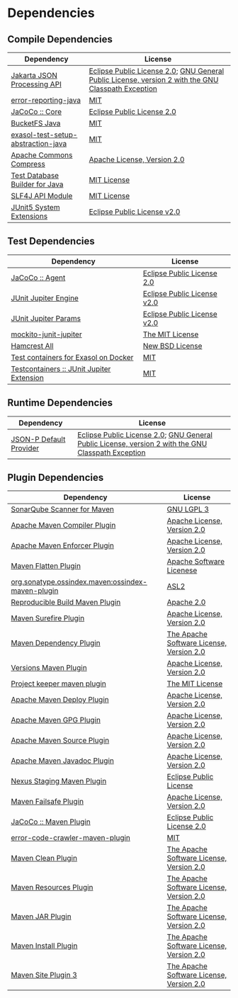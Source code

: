 <!-- @formatter:off -->
# Dependencies

## Compile Dependencies

| Dependency                              | License                                                                                                      |
| --------------------------------------- | ------------------------------------------------------------------------------------------------------------ |
| [Jakarta JSON Processing API][0]        | [Eclipse Public License 2.0][1]; [GNU General Public License, version 2 with the GNU Classpath Exception][2] |
| [error-reporting-java][3]               | [MIT][4]                                                                                                     |
| [JaCoCo :: Core][5]                     | [Eclipse Public License 2.0][6]                                                                              |
| [BucketFS Java][7]                      | [MIT][4]                                                                                                     |
| [exasol-test-setup-abstraction-java][9] | [MIT][4]                                                                                                     |
| [Apache Commons Compress][11]           | [Apache License, Version 2.0][12]                                                                            |
| [Test Database Builder for Java][13]    | [MIT License][14]                                                                                            |
| [SLF4J API Module][15]                  | [MIT License][16]                                                                                            |
| [JUnit5 System Extensions][17]          | [Eclipse Public License v2.0][18]                                                                            |

## Test Dependencies

| Dependency                                      | License                           |
| ----------------------------------------------- | --------------------------------- |
| [JaCoCo :: Agent][5]                            | [Eclipse Public License 2.0][6]   |
| [JUnit Jupiter Engine][21]                      | [Eclipse Public License v2.0][22] |
| [JUnit Jupiter Params][21]                      | [Eclipse Public License v2.0][22] |
| [mockito-junit-jupiter][25]                     | [The MIT License][26]             |
| [Hamcrest All][27]                              | [New BSD License][28]             |
| [Test containers for Exasol on Docker][29]      | [MIT][4]                          |
| [Testcontainers :: JUnit Jupiter Extension][31] | [MIT][32]                         |

## Runtime Dependencies

| Dependency                   | License                                                                                                      |
| ---------------------------- | ------------------------------------------------------------------------------------------------------------ |
| [JSON-P Default Provider][0] | [Eclipse Public License 2.0][1]; [GNU General Public License, version 2 with the GNU Classpath Exception][2] |

## Plugin Dependencies

| Dependency                                              | License                                        |
| ------------------------------------------------------- | ---------------------------------------------- |
| [SonarQube Scanner for Maven][36]                       | [GNU LGPL 3][37]                               |
| [Apache Maven Compiler Plugin][38]                      | [Apache License, Version 2.0][12]              |
| [Apache Maven Enforcer Plugin][40]                      | [Apache License, Version 2.0][12]              |
| [Maven Flatten Plugin][42]                              | [Apache Software Licenese][43]                 |
| [org.sonatype.ossindex.maven:ossindex-maven-plugin][44] | [ASL2][43]                                     |
| [Reproducible Build Maven Plugin][46]                   | [Apache 2.0][43]                               |
| [Maven Surefire Plugin][48]                             | [Apache License, Version 2.0][12]              |
| [Maven Dependency Plugin][50]                           | [The Apache Software License, Version 2.0][43] |
| [Versions Maven Plugin][52]                             | [Apache License, Version 2.0][12]              |
| [Project keeper maven plugin][54]                       | [The MIT License][55]                          |
| [Apache Maven Deploy Plugin][56]                        | [Apache License, Version 2.0][12]              |
| [Apache Maven GPG Plugin][58]                           | [Apache License, Version 2.0][12]              |
| [Apache Maven Source Plugin][60]                        | [Apache License, Version 2.0][12]              |
| [Apache Maven Javadoc Plugin][62]                       | [Apache License, Version 2.0][12]              |
| [Nexus Staging Maven Plugin][64]                        | [Eclipse Public License][65]                   |
| [Maven Failsafe Plugin][66]                             | [Apache License, Version 2.0][12]              |
| [JaCoCo :: Maven Plugin][68]                            | [Eclipse Public License 2.0][6]                |
| [error-code-crawler-maven-plugin][70]                   | [MIT][4]                                       |
| [Maven Clean Plugin][72]                                | [The Apache Software License, Version 2.0][43] |
| [Maven Resources Plugin][74]                            | [The Apache Software License, Version 2.0][43] |
| [Maven JAR Plugin][76]                                  | [The Apache Software License, Version 2.0][43] |
| [Maven Install Plugin][78]                              | [The Apache Software License, Version 2.0][43] |
| [Maven Site Plugin 3][80]                               | [The Apache Software License, Version 2.0][43] |

[5]: https://www.eclemma.org/jacoco/index.html
[7]: https://github.com/exasol/bucketfs-java
[3]: https://github.com/exasol/error-reporting-java
[18]: http://www.eclipse.org/legal/epl-v20.html
[43]: http://www.apache.org/licenses/LICENSE-2.0.txt
[48]: https://maven.apache.org/surefire/maven-surefire-plugin/
[72]: http://maven.apache.org/plugins/maven-clean-plugin/
[4]: https://opensource.org/licenses/MIT
[25]: https://github.com/mockito/mockito
[11]: https://commons.apache.org/proper/commons-compress/
[52]: http://www.mojohaus.org/versions-maven-plugin/
[54]: https://github.com/exasol/project-keeper/
[38]: https://maven.apache.org/plugins/maven-compiler-plugin/
[14]: https://github.com/exasol/test-db-builder-java/blob/main/LICENSE
[6]: https://www.eclipse.org/legal/epl-2.0/
[56]: https://maven.apache.org/plugins/maven-deploy-plugin/
[37]: http://www.gnu.org/licenses/lgpl.txt
[68]: https://www.jacoco.org/jacoco/trunk/doc/maven.html
[26]: https://github.com/mockito/mockito/blob/main/LICENSE
[46]: http://zlika.github.io/reproducible-build-maven-plugin
[16]: http://www.opensource.org/licenses/mit-license.php
[36]: http://sonarsource.github.io/sonar-scanner-maven/
[21]: https://junit.org/junit5/
[42]: https://www.mojohaus.org/flatten-maven-plugin/flatten-maven-plugin
[0]: https://github.com/eclipse-ee4j/jsonp
[60]: https://maven.apache.org/plugins/maven-source-plugin/
[2]: https://projects.eclipse.org/license/secondary-gpl-2.0-cp
[15]: http://www.slf4j.org
[74]: http://maven.apache.org/plugins/maven-resources-plugin/
[9]: https://github.com/exasol/exasol-test-setup-abstraction-java
[13]: https://github.com/exasol/test-db-builder-java/
[64]: http://www.sonatype.com/public-parent/nexus-maven-plugins/nexus-staging/nexus-staging-maven-plugin/
[66]: https://maven.apache.org/surefire/maven-failsafe-plugin/
[50]: http://maven.apache.org/plugins/maven-dependency-plugin/
[32]: http://opensource.org/licenses/MIT
[65]: http://www.eclipse.org/legal/epl-v10.html
[29]: https://github.com/exasol/exasol-testcontainers
[27]: https://github.com/hamcrest/JavaHamcrest/hamcrest-all
[55]: https://github.com/exasol/project-keeper/blob/main/LICENSE
[76]: http://maven.apache.org/plugins/maven-jar-plugin/
[1]: https://projects.eclipse.org/license/epl-2.0
[12]: https://www.apache.org/licenses/LICENSE-2.0.txt
[40]: https://maven.apache.org/enforcer/maven-enforcer-plugin/
[22]: https://www.eclipse.org/legal/epl-v20.html
[28]: http://www.opensource.org/licenses/bsd-license.php
[78]: http://maven.apache.org/plugins/maven-install-plugin/
[44]: https://sonatype.github.io/ossindex-maven/maven-plugin/
[58]: https://maven.apache.org/plugins/maven-gpg-plugin/
[31]: https://testcontainers.org
[17]: https://github.com/itsallcode/junit5-system-extensions
[80]: http://maven.apache.org/plugins/maven-site-plugin/
[62]: https://maven.apache.org/plugins/maven-javadoc-plugin/
[70]: https://github.com/exasol/error-code-crawler-maven-plugin
